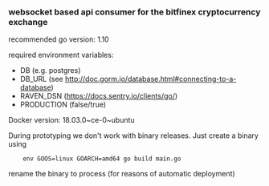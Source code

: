 ### websocket based api consumer for the bitfinex cryptocurrency exchange

recommended go version: 1.10

required environment variables:

- DB (e.g. postgres)
- DB_URL (see http://doc.gorm.io/database.html#connecting-to-a-database)
- RAVEN_DSN (https://docs.sentry.io/clients/go/)
- PRODUCTION (false/true)

Docker version: 18.03.0~ce-0~ubuntu

During prototyping we don't work with binary releases. Just create a binary using 

```ssh
    env GOOS=linux GOARCH=amd64 go build main.go
```

rename the binary to process (for reasons of automatic deployment)
